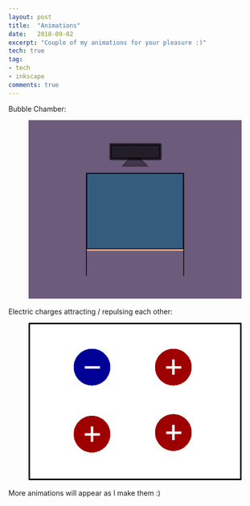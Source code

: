 ```yaml
---
layout: post
title:  "Animations"
date:   2018-09-02
excerpt: "Couple of my animations for your pleasure :)"
tech: true
tag:
- tech
- inkscape
comments: true
---
```


Bubble Chamber:

<figure class="animated_gif_frame">
        <img src="/assets/img/posts/2018-09-09-bubble/bubblechamber.gif" />
</figure>


Electric charges attracting / repulsing each other:

<figure class="animated_gif_frame">
        <img src="/assets/img/posts/2018-10-22-particle/charged-particles.gif"  />
</figure>


More animations will appear as I make them :)